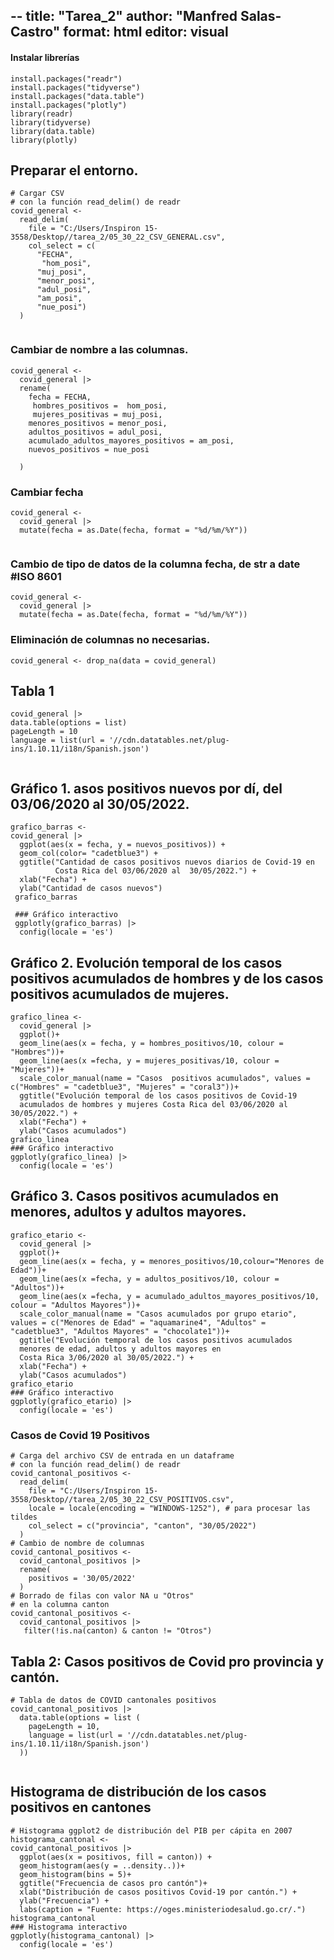 --
title: "Tarea_2"
author: "Manfred Salas-Castro"
format: html
editor: visual
---

#### Instalar librerías

```{r}
install.packages("readr")
install.packages("tidyverse")
install.packages("data.table")
install.packages("plotly")
library(readr)
library(tidyverse)
library(data.table)
library(plotly)
```

## Preparar el entorno.

```{r}
# Cargar CSV
# con la función read_delim() de readr
covid_general <-
  read_delim(
    file = "C:/Users/Inspiron 15-3558/Desktop//tarea_2/05_30_22_CSV_GENERAL.csv",
    col_select = c(
      "FECHA",
       "hom_posi",
      "muj_posi",
      "menor_posi",
      "adul_posi",
      "am_posi",
      "nue_posi")
  )
   
```

### Cambiar de nombre a las columnas.

```{r}
covid_general <-
  covid_general |>
  rename(
    fecha = FECHA,
     hombres_positivos =  hom_posi,
     mujeres_positivas = muj_posi,
    menores_positivos = menor_posi,
    adultos_positivos = adul_posi,
    acumulado_adultos_mayores_positivos = am_posi,
    nuevos_positivos = nue_posi
   
  )
```

### Cambiar fecha

```{r}
covid_general <-
  covid_general |>
  mutate(fecha = as.Date(fecha, format = "%d/%m/%Y"))
  
```

### Cambio de tipo de datos de la columna fecha, de str a date #ISO 8601

```{r}
covid_general <-
  covid_general |>
  mutate(fecha = as.Date(fecha, format = "%d/%m/%Y"))
```

### Eliminación de columnas no necesarias.

```{r}
covid_general <- drop_na(data = covid_general)
```

## Tabla 1

```{r}
covid_general |>
data.table(options = list)
pageLength = 10
language = list(url = '//cdn.datatables.net/plug-ins/1.10.11/i18n/Spanish.json')
  
```

## Gráfico 1. asos positivos nuevos por dí, del 03/06/2020 al 30/05/2022.

```{r}
grafico_barras <-
covid_general |>
  ggplot(aes(x = fecha, y = nuevos_positivos)) +
  geom_col(color= "cadetblue3") +
  ggtitle("Cantidad de casos positivos nuevos diarios de Covid-19 en 
          Costa Rica del 03/06/2020 al  30/05/2022.") +
  xlab("Fecha") +
  ylab("Cantidad de casos nuevos") 
 grafico_barras 
 
 ### Gráfico interactivo
 ggplotly(grafico_barras) |> 
  config(locale = 'es')
```

## Gráfico 2. Evolución temporal de los casos positivos acumulados de hombres y de los casos positivos acumulados de mujeres.

```{r}
grafico_linea <- 
  covid_general |> 
  ggplot()+
  geom_line(aes(x = fecha, y = hombres_positivos/10, colour = "Hombres"))+
  geom_line(aes(x =fecha, y = mujeres_positivas/10, colour = "Mujeres"))+
  scale_color_manual(name = "Casos  positivos acumulados", values = c("Hombres" = "cadetblue3", "Mujeres" = "coral3"))+
  ggtitle("Evolución temporal de los casos positivos de Covid-19 
  acumulados de hombres y mujeres Costa Rica del 03/06/2020 al 30/05/2022.") +
  xlab("Fecha") +
  ylab("Casos acumulados") 
grafico_linea
### Gráfico interactivo
ggplotly(grafico_linea) |> 
  config(locale = 'es')
```

## Gráfico 3. Casos positivos acumulados en menores, adultos y adultos mayores.

```{r}
grafico_etario <- 
  covid_general |> 
  ggplot()+
  geom_line(aes(x = fecha, y = menores_positivos/10,colour="Menores de Edad"))+
  geom_line(aes(x =fecha, y = adultos_positivos/10, colour = "Adultos"))+
  geom_line(aes(x =fecha, y = acumulado_adultos_mayores_positivos/10, colour = "Adultos Mayores"))+
  scale_color_manual(name = "Casos acumulados por grupo etario", values = c("Menores de Edad" = "aquamarine4", "Adultos" = "cadetblue3", "Adultos Mayores" = "chocolate1"))+
  ggtitle("Evolución temporal de los casos positivos acumulados 
  menores de edad, adultos y adultos mayores en  
  Costa Rica 3/06/2020 al 30/05/2022.") +
  xlab("Fecha") +
  ylab("Casos acumulados") 
grafico_etario
### Gráfico interactivo
ggplotly(grafico_etario) |> 
  config(locale = 'es')
```

### Casos de Covid 19 Positivos

```{r}
# Carga del archivo CSV de entrada en un dataframe
# con la función read_delim() de readr
covid_cantonal_positivos <-
  read_delim(
    file = "C:/Users/Inspiron 15-3558/Desktop//tarea_2/05_30_22_CSV_POSITIVOS.csv",
    locale = locale(encoding = "WINDOWS-1252"), # para procesar las tildes
    col_select = c("provincia", "canton", "30/05/2022")
  )
# Cambio de nombre de columnas
covid_cantonal_positivos <-
  covid_cantonal_positivos |>
  rename(
    positivos = '30/05/2022'
  )
# Borrado de filas con valor NA u "Otros"
# en la columna canton
covid_cantonal_positivos <-
  covid_cantonal_positivos |>
   filter(!is.na(canton) & canton != "Otros")
```

## Tabla 2: Casos positivos de Covid pro provincia y cantón.

```{r}
# Tabla de datos de COVID cantonales positivos
covid_cantonal_positivos |> 
  data.table(options = list (
    pageLength = 10,
    language = list(url = '//cdn.datatables.net/plug-ins/1.10.11/i18n/Spanish.json')
  ))
 
```

## Histograma de distribución de los casos positivos en cantones

```{r}
# Histograma ggplot2 de distribución del PIB per cápita en 2007
histograma_cantonal <-
covid_cantonal_positivos |>
  ggplot(aes(x = positivos, fill = canton)) +
  geom_histogram(aes(y = ..density..))+
  geom_histogram(bins = 5)+
  ggtitle("Frecuencia de casos pro cantón")+
  xlab("Distribución de casos positivos Covid-19 por cantón.") +
  ylab("Frecuencia") +
  labs(caption = "Fuente: https://oges.ministeriodesalud.go.cr/.")
histograma_cantonal 
### Histograma interactivo
ggplotly(histograma_cantonal) |> 
  config(locale = 'es')
  
```
